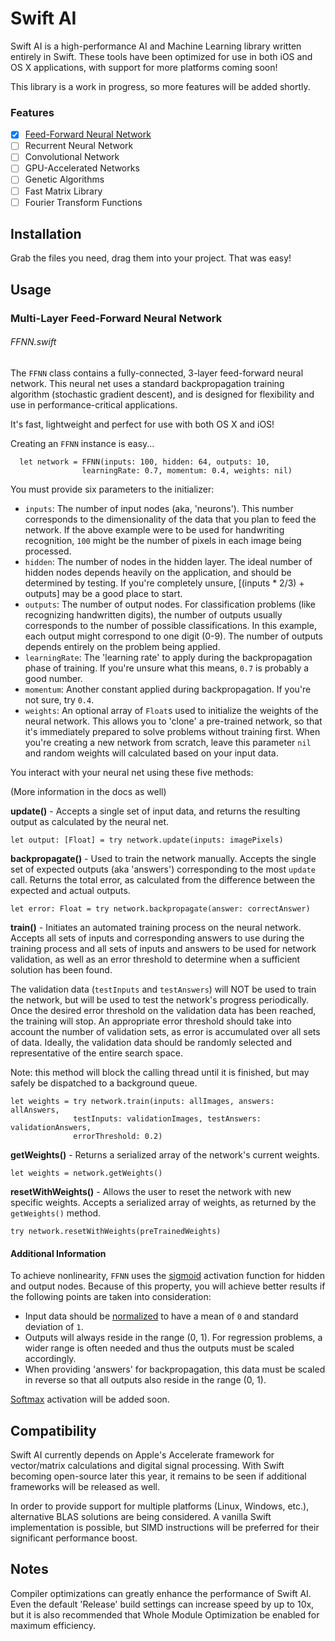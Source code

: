 # Swift AI
Swift AI is a high-performance AI and Machine Learning library written entirely in Swift.
These tools have been optimized for use in both iOS and OS X applications, with support for more platforms coming soon!

This library is a work in progress, so more features will be added shortly.

### Features
- [x] [Feed-Forward Neural Network](https://github.com/collinhundley/Swift-AI/blob/master/README.md#multi-layer-feed-forward-neural-network)
- [ ] Recurrent Neural Network
- [ ] Convolutional Network
- [ ] GPU-Accelerated Networks
- [ ] Genetic Algorithms
- [ ] Fast Matrix Library
- [ ] Fourier Transform Functions

## Installation
Grab the files you need, drag them into your project. That was easy!

## Usage

### Multi-Layer Feed-Forward Neural Network
###### FFNN.swift
The `FFNN` class contains a fully-connected, 3-layer feed-forward neural network.  This neural net uses a standard backpropagation training algorithm (stochastic gradient descent), and is designed for flexibility and use in performance-critical applications.

It's fast, lightweight and perfect for use with both OS X and iOS!

Creating an `FFNN` instance is easy...

```
  let network = FFNN(inputs: 100, hidden: 64, outputs: 10,
                learningRate: 0.7, momentum: 0.4, weights: nil)
```
You must provide six parameters to the initializer:
- `inputs`: The number of input nodes (aka, 'neurons'). This number corresponds to the dimensionality of the data that you plan to feed the network. If the above example were to be used for handwriting recognition, `100` might be the number of pixels in each image being processed.
- `hidden`: The number of nodes in the hidden layer. The ideal number of hidden nodes depends heavily on the application, and should be determined by testing. If you're completely unsure, [(inputs * 2/3) + outputs] may be a good place to start.
- `outputs`: The number of output nodes. For classification problems (like recognizing handwritten digits), the number of outputs usually corresponds to the number of possible classifications. In this example, each output might correspond to one digit (0-9). The number of outputs depends entirely on the problem being applied.
- `learningRate`: The 'learning rate' to apply during the backpropagation phase of training. If you're unsure what this means, `0.7` is probably a good number.
- `momentum`: Another constant applied during backpropagation. If you're not sure, try `0.4`.
- `weights`: An optional array of `Float`s used to initialize the weights of the neural network. This allows you to 'clone' a pre-trained network, so that it's immediately prepared to solve problems without training first. When you're creating a new network from scratch, leave this parameter `nil` and random weights will calculated based on your input data.

You interact with your neural net using these five methods:

(More information in the docs as well)

**update()** - Accepts a single set of input data, and returns the resulting output as calculated by the neural net.
```
let output: [Float] = try network.update(inputs: imagePixels)
```

**backpropagate()** - Used to train the network manually. Accepts the single set of expected outputs (aka 'answers') corresponding to the most `update` call. Returns the total error, as calculated from the difference between the expected and actual outputs.
```
let error: Float = try network.backpropagate(answer: correctAnswer)
```

**train()** - Initiates an automated training process on the neural network. Accepts all sets of inputs and corresponding answers to use during the training process and all sets of inputs and answers to be used for network validation, as well as an error threshold to determine when a sufficient solution has been found.

The validation data (`testInputs` and `testAnswers`) will NOT be used to train the network, but will be used to test the network's progress periodically. Once the desired error threshold on the validation data has been reached, the training will stop. An appropriate error threshold should take into account the number of validation sets, as error is accumulated over all sets of data. Ideally, the validation data should be randomly selected and representative of the entire search space.

Note: this method will block the calling thread until it is finished, but may safely be dispatched to a background queue.

```
let weights = try network.train(inputs: allImages, answers: allAnswers,
              testInputs: validationImages, testAnswers: validationAnswers,
              errorThreshold: 0.2)
```

**getWeights()** - Returns a serialized array of the network's current weights.
```
let weights = network.getWeights()
```

**resetWithWeights()** - Allows the user to reset the network with new specific weights. Accepts a serialized array of weights, as returned by the `getWeights()` method.
```
try network.resetWithWeights(preTrainedWeights)
```


#### **Additional Information**
To achieve nonlinearity, `FFNN` uses the [sigmoid](https://en.wikipedia.org/wiki/Sigmoid_function) activation function for hidden and output nodes. Because of this property, you will achieve better results if the following points are taken into consideration:
- Input data should be [normalized](https://visualstudiomagazine.com/articles/2014/01/01/how-to-standardize-data-for-neural-networks.aspx) to have a mean of `0` and standard deviation of `1`.
- Outputs will always reside in the range (0, 1). For regression problems, a wider range is often needed and thus the outputs must be scaled accordingly.
- When providing 'answers' for backpropagation, this data must be scaled in reverse so that all outputs also reside in the range (0, 1).

[Softmax](https://en.wikipedia.org/wiki/Softmax_function) activation will be added soon.


## Compatibility
Swift AI currently depends on Apple's Accelerate framework for vector/matrix calculations and digital signal processing. With Swift becoming open-source later this year, it remains to be seen if additional frameworks will be released as well.

In order to provide support for multiple platforms (Linux, Windows, etc.), alternative BLAS solutions are being considered. A vanilla Swift implementation is possible, but SIMD instructions will be preferred for their significant performance boost.

## Notes
Compiler optimizations can greatly enhance the performance of Swift AI. Even the default 'Release' build settings can increase speed by up to 10x, but it is also recommended that Whole Module Optimization be enabled for maximum efficiency.
